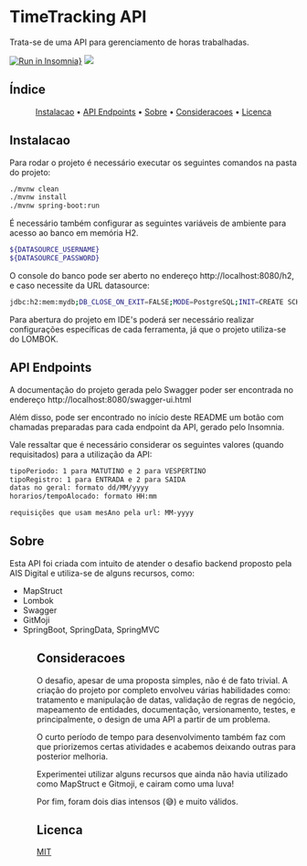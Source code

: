 # TimeTracking API

Trata-se de uma API para gerenciamento de horas trabalhadas.

[![Run in Insomnia}](https://insomnia.rest/images/run.svg)](https://insomnia.rest/run/?label=TimeTracking%20API&uri=https%3A%2F%2Fraw.githubusercontent.com%2Fangvamberg%2Ftimetracking-api%2Fmaster%2Fsrc%2Fmain%2Fresources%2FTimeTrackingAPI.json)
<img src="https://img.shields.io/static/v1?label=Spring&message=TimeTracking-API&color=36d648&style=for-the-badge&logo=Spring"/>

## Índice
<p align="center">
 <a href="#instalacao">Instalacao</a> •
 <a href="#api-endpoints">API Endpoints</a> • 
 <a href="#sobre">Sobre</a> • 
 <a href="#consideracoes">Consideracoes</a> • 
 <a href="#licenca">Licenca</a> 
</p>

## Instalacao

Para rodar o projeto é necessário executar os seguintes comandos na pasta do projeto:

```bash
./mvnw clean
./mvnw install
./mvnw spring-boot:run
```

É necessário também configurar as seguintes variáveis de ambiente para acesso ao banco em memória H2.

```bash
${DATASOURCE_USERNAME}
${DATASOURCE_PASSWORD}
```

O console do banco pode ser aberto no endereço http://localhost:8080/h2, e caso necessite da URL datasource:

```bash
jdbc:h2:mem:mydb;DB_CLOSE_ON_EXIT=FALSE;MODE=PostgreSQL;INIT=CREATE SCHEMA IF NOT EXISTS TIMETRACKING
```

Para abertura do projeto em IDE's poderá ser necessário realizar configurações específicas de cada ferramenta, já que o projeto utiliza-se do LOMBOK.

## API Endpoints

A documentação do projeto gerada pelo Swagger poder ser encontrada no endereço http://localhost:8080/swagger-ui.html

Além disso, pode ser encontrado no início deste README um botão com chamadas preparadas para cada endpoint da API, gerado pelo Insomnia.

Vale ressaltar que é necessário considerar os seguintes valores (quando requisitados) para a utilização da API:
```bash
tipoPeriodo: 1 para MATUTINO e 2 para VESPERTINO
tipoRegistro: 1 para ENTRADA e 2 para SAIDA
datas no geral: formato dd/MM/yyyy
horarios/tempoAlocado: formato HH:mm

requisições que usam mesAno pela url: MM-yyyy
```

## Sobre
Esta API foi criada com intuito de atender o desafio backend proposto pela AIS Digital e utiliza-se de alguns recursos, como:
<ul>
 <li>MapStruct</li>
 <li>Lombok</li>
 <li>Swagger</li>
 <li>GitMoji</li>
 <li>SpringBoot, SpringData, SpringMVC</li>
<ul>

## Consideracoes
O desafio, apesar de uma proposta simples, não é de fato trivial. A criação do projeto por completo envolveu várias habilidades como: tratamento e manipulação de datas, validação de regras de negócio, mapeamento de entidades, documentação, versionamento, testes, e principalmente, o design de uma API a partir de um problema.

O curto período de tempo para desenvolvimento também faz com que priorizemos certas atividades e acabemos deixando outras para posterior melhoria. 

Experimentei utilizar alguns recursos que ainda não havia utilizado como MapStruct e Gitmoji, e cairam como uma luva!

Por fim, foram dois dias intensos (😅) e muito válidos.

## Licenca
[MIT](https://choosealicense.com/licenses/mit/)
